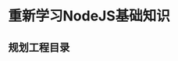 <!--
 * @Author: your name
 * @Date: 2020-06-22 20:24:24
 * @LastEditTime: 2020-06-22 20:27:07
 * @LastEditors: Please set LastEditors
 * @Description: In User Settings Edit
 * @FilePath: /learnNodeAgain/bin/README.md
--> 
# 重新学习NodeJS基础知识
## 规划工程目录

